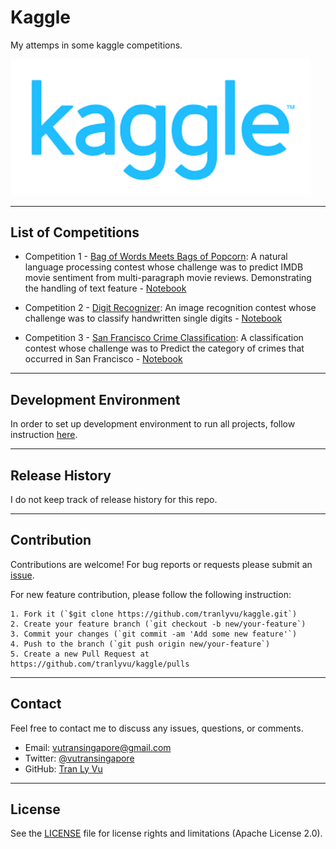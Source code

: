 # **Kaggle**

My attemps in some kaggle competitions. 

<img src="img/kaggle.png" width="480" alt="Combined Image" />

---
List of Competitions
---

* Competition 1 - [Bag of Words Meets Bags of Popcorn](https://github.com/tranlyvu/kaggle/tree/master/Bag%20of%20Words%20Meets%20Bags%20of%20Popcorn): A natural language processing contest whose challenge was to predict IMDB movie sentiment from multi-paragraph movie reviews. Demonstrating the handling of text feature - [Notebook](http://nbviewer.ipython.org/gist/tranlyvu/bc2ea679ba0a98ec26c5)

* Competition 2 - [Digit Recognizer](https://github.com/tranlyvu/kaggle/tree/master/Digit%20Recognizer): An image recognition contest whose challenge was to classify handwritten single digits - [Notebook](http://nbviewer.ipython.org/gist/tranlyvu/da54146d97147cb401c4)

* Competition 3 - [San Francisco Crime Classification](https://github.com/tranlyvu/kaggle/tree/master/San%20Francisco%20Crime%20Classification): A classification contest whose challenge was to Predict the category of crimes that occurred in San Francisco - [Notebook](https://github.com/tranlyvu/kaggle-contests/tree/master/San%20Francisco%20Crime%20Classification) 

---
Development Environment
---

In order to set up development environment to run all projects, follow instruction [here](https://github.com/tranlyvu/kaggle/tree/master/env).

--- 
Release History
---

I do not keep track of release history for this repo.

---
Contribution
---

Contributions are welcome! For bug reports or requests please submit an [issue](https://github.com/tranlyvu/kaggle/issues).

For new feature contribution, please follow the following instruction:

```
1. Fork it (`$git clone https://github.com/tranlyvu/kaggle.git`)
2. Create your feature branch (`git checkout -b new/your-feature`)
3. Commit your changes (`git commit -am 'Add some new feature'`)
4. Push to the branch (`git push origin new/your-feature`)
5. Create a new Pull Request at https://github.com/tranlyvu/kaggle/pulls
```

---
Contact
---

Feel free to contact me to discuss any issues, questions, or comments.
*  Email: vutransingapore@gmail.com
*  Twitter: [@vutransingapore](https://twitter.com/vutransingapore)
*  GitHub: [Tran Ly Vu](https://github.com/tranlyvu)

---
License
---
See the [LICENSE](https://github.com/tranlyvu/kaggle/blob/master/LICENSE.md) file for license rights and limitations (Apache License 2.0).

	
